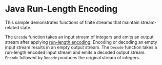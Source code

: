 # Java Run-Length Encoding

This sample demonstrates functions of finite streams that maintain stream-related state.

The `Encode` function takes an input stream of integers and emits an output stream
after applying [run-length encoding](https://en.wikipedia.org/wiki/Run-length_encoding).
Encoding or decoding an empty input stream results in an empty output stream.
The `Decode` function takes a run-length encoded input stream and emits a decoded output stream.
`Encode` followed by `Decode` produces the original stream of integers. 
